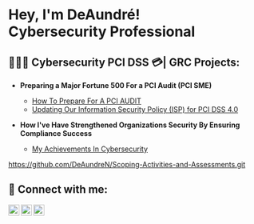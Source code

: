 <h1>Hey, I'm DeAundré! <br/><a>Cybersecurity Professional</a> <a </a></h1>

<h2>👨🏽‍💻 Cybersecurity PCI DSS 💳| GRC Projects:</h2>

- <b>Preparing a Major Fortune 500 For a PCI Audit (PCI SME)</b>
  - [How To Prepare For A PCI AUDIT](https://drive.google.com/file/d/1RuA4DwFtlviVC3FEbwrIA_yci03Q-ZMd/view?usp=sharing)
  - [Updating Our Information Security Policy (ISP) for PCI DSS 4.0](https://drive.google.com/file/d/1quw-ISp96v6i7ynBw5qn7QjHmzRI7yeO/view?usp=sharing)

- <b>How I've Have Strengthened Organizations Security By Ensuring Compliance Success</b>
  - [My Achievements In Cybersecurity](https://docs.google.com/document/d/1mKq_KMqep-BfCpXECmNZMgjWxOCXO3RsBVXQWHCf0hM/edit?usp=share_link) 


[https://github.com/DeAundreN/Scoping-Activities-and-Assessments.git
](https://github.com/DeAundreN/Achievements.git)<h2> 🤳 Connect with me:</h2>

[<img align="left" alt="DeAundreN | LinkedIn" width="22px" src="https://cdn.jsdelivr.net/npm/simple-icons@v3/icons/linkedin.svg" />][linkedin]
[<img align="left" alt="DeAundreN | Twitter" width="22px" src="https://cdn.jsdelivr.net/npm/simple-icons@v3/icons/twitter.svg" />][twitter]
[<img align="left" alt="DeAundreN | Instagram" width="22px" src="https://cdn.jsdelivr.net/npm/simple-icons@v3/icons/instagram.svg" />][instagram]

[linkedin]: http://linkedin.com/in/deaundre
[twitter]: https://twitter.com/Dre_Dior
[instagram]: https://www.instagram.com/Dre.Dior/
